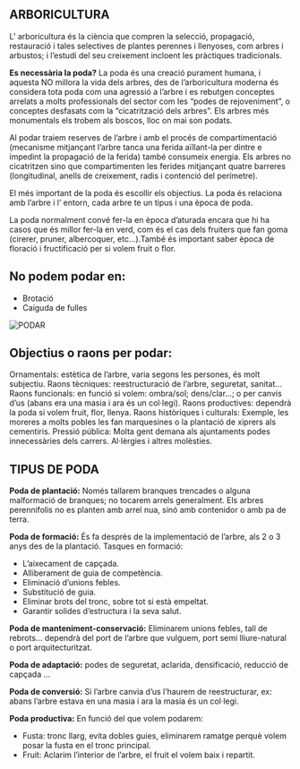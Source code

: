 ## ARBORICULTURA
L’ arboricultura és la ciència que compren la selecció, propagació, restauració i tales selectives de plantes perennes i llenyoses, com arbres i arbustos; i l’estudi del seu creixement incloent les pràctiques tradicionals.

**Es necessària la poda?** La poda és una creació purament humana, i aquesta NO millora la vida dels arbres, des de l’arboricultura moderna és considera tota poda com una agressió a l’arbre i es rebutgen conceptes arrelats a molts professionals del sector com les “podes de rejoveniment”, o conceptes desfasats com la “cicatrització dels arbres”. Els arbres més monumentals els trobem als boscos, lloc on mai son podats.

Al podar traiem reserves de l’arbre i amb el procés de compartimentació (mecanisme mitjançant l’arbre tanca una ferida aïllant-la per dintre e impedint la propagació de la ferida) també consumeix energia. Els arbres no cicatritzen sino que compartimenten les ferides mitjançant quatre barreres (longitudinal, anells de creixement, radis i contenció del perímetre).

El més important de la poda és escollir els objectius. La poda és relaciona amb l’arbre i l’ entorn, cada arbre te un tipus i una època de poda.

La poda normalment convé fer-la en època d’aturada encara que hi ha casos que és millor fer-la en verd, com és el cas dels fruiters que fan goma (cirerer, pruner, albercoquer, etc…).També és important saber època de floració i fructificació per si volem fruit o flor.

## No podem podar en:

- Brotació
- Caiguda de fulles

![PODAR](/img/poda.jpeg)

## Objectius o raons per podar:
Ornamentals: estètica de l’arbre, varia segons les persones, és molt subjectiu.
Raons tècniques: reestructuració de l’arbre, seguretat, sanitat…
Raons funcionals: en funció si volem: ombra/sol; dens/clar…; o per canvis d’us (abans era una masia i ara és un col·legi).
Raons productives: dependrà la poda si volem fruit, flor, llenya.
Raons històriques i culturals: Exemple, les moreres a molts pobles les fan marquesines o la plantació de xiprers als cementiris.
Pressió pública: Molta gent demana als ajuntaments podes innecessàries dels carrers.
Al·lèrgies i altres molèsties.

## TIPUS DE PODA
**Poda de plantació:** Només tallarem branques trencades o alguna malformació de branques; no tocarem arrels generalment. Els arbres perennifolis no es planten amb arrel nua, sinó amb contenidor o amb pa de terra.

**Poda de formació:** És fa desprès de la implementació de l’arbre, als 2 o 3 anys des de la plantació. Tasques en formació:

- L’aixecament de capçada.
- Alliberament de guia de competència.
- Eliminació d’unions febles.
- Substitució de guia.
- Eliminar brots del tronc, sobre tot si està empeltat.
- Garantir solides d’estructura i la seva salut.

**Poda de manteniment-conservació:** Eliminarem unions febles, tall de rebrots… dependrà del port de l’arbre que vulguem, port semi lliure-natural o port arquitecturitzat.

**Poda de adaptació:** podes de seguretat, aclarida, densificació, reducció de capçada …

**Poda de conversió:** Si l’arbre canvia d’us l’haurem de reestructurar, ex: abans l’arbre estava en una masia i ara la masia és un col·legi.

**Poda productiva:** En funció del que volem podarem:

- Fusta: tronc llarg, evita dobles guies, eliminarem ramatge perquè volem posar la fusta en el tronc principal.
- Fruit: Aclarim l’interior de l’arbre, el fruit el volem baix i repartit.
